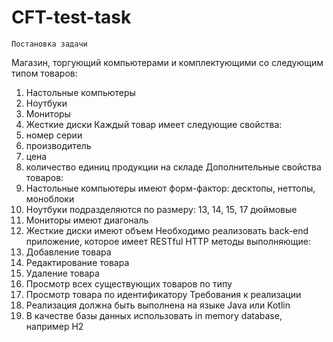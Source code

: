 # CFT-test-task

    Постановка задачи
Магазин, торгующий компьютерами и комплектующими со следующим типом товаров:
  1) Настольные компьютеры
  2) Ноутбуки
  3) Мониторы
  4) Жесткие диски
Каждый товар имеет следующие свойства:
  1) номер серии
  2) производитель
  3) цена
  4) количество единиц продукции на складе
Дополнительные свойства товаров:
  1) Настольные компьютеры имеют форм-фактор: десктопы, неттопы, моноблоки
  2) Ноутбуки подразделяются по размеру: 13, 14, 15, 17 дюймовые
  3) Мониторы имеют диагональ
  4) Жесткие диски имеют объем
Необходимо реализовать back-end приложение, которое имеет RESTful HTTP методы выполняющие:
  1) Добавление товара
  2) Редактирование товара
  3) Удаление товара
  4) Просмотр всех существующих товаров по типу
  5) Просмотр товара по идентификатору
Требования к реализации
  1) Реализация должна быть выполнена на языке Java или Kotlin
  2) В качестве базы данных использовать in memory database, например H2
